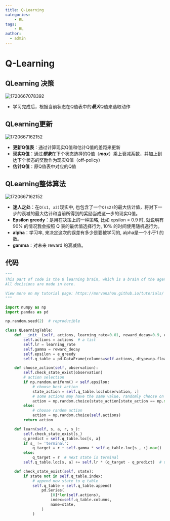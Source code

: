 ```yaml
---
title: Q-Learning
categories:
    - RL
tags:
    - RL
author: 
  - admin
---
```

# Q-Learning

## QLearning 决策

![1720667078392](../../img/blogs/rl/Q-Learning/q2.png)

* 学习完成后，根据当前状态在Q值表中的***最大***Q值来选取动作

## QLearning更新

![1720667162152](../../img/blogs/rl/Q-Learning/q3.png)

* **更新Q值表**：通过计算现实Q值和估计Q值的差距来更新
* **现实Q值**：通过***想象***在下个状态选择的Q值（***max***）乘上衰减系数，并加上到达下个状态的奖励作为现实Q值（off-policy）
* **估计Q值**：原Q值表中对应的Q值

## QLearning整体算法

![1720667162152](../../img/blogs/rl/Q-Learning/q4.png)

* **迷人之处**：在```Q(s1, a2)```现实中, 也包含了一个```Q(s2)```的最大估计值，将对下一步的衰减的最大估计和当前所得到的奖励当成这一步的现实Q值。
* **Epsilon greedy**：是用在决策上的一种策略, 比如 epsilon = 0.9 时, 就说明有90% 的情况我会按照 Q 表的最优值选择行为, 10% 的时间使用随机选行为。
* **alpha**：学习率, 来决定这次的误差有多少是要被学习的, alpha是一个小于1 的数。
* **gamma**：对未来 reward 的衰减值。

## 代码

```python
"""
This part of code is the Q learning brain, which is a brain of the agent.
All decisions are made in here.

View more on my tutorial page: https://morvanzhou.github.io/tutorials/
"""

import numpy as np
import pandas as pd

np.random.seed(2)  # reproducible

class QLearningTable:
    def __init__(self, actions, learning_rate=0.01, reward_decay=0.9, e_greedy=0.9):
        self.actions = actions  # a list
        self.lr = learning_rate
        self.gamma = reward_decay
        self.epsilon = e_greedy
        self.q_table = pd.DataFrame(columns=self.actions, dtype=np.float64)

    def choose_action(self, observation):
        self.check_state_exist(observation)
        # action selection
        if np.random.uniform() < self.epsilon:
            # choose best action
            state_action = self.q_table.loc[observation, :]
            # some actions may have the same value, randomly choose on in these actions
            action = np.random.choice(state_action[state_action == np.max(state_action)].index)
        else:
            # choose random action
            action = np.random.choice(self.actions)
        return action

    def learn(self, s, a, r, s_):
        self.check_state_exist(s_)
        q_predict = self.q_table.loc[s, a]
        if s_ != 'terminal':
            q_target = r + self.gamma * self.q_table.loc[s_, :].max()  # next state is not terminal
        else:
            q_target = r  # next state is terminal
        self.q_table.loc[s, a] += self.lr * (q_target - q_predict)  # update

    def check_state_exist(self, state):
        if state not in self.q_table.index:
            # append new state to q table
            self.q_table = self.q_table.append(
                pd.Series(
                    [0]*len(self.actions),
                    index=self.q_table.columns,
                    name=state,
                )
            )
```
